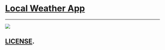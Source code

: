 # [Local Weather App](https://codepen.io/liljimbos/pen/dzbJqR)
-------------------------------------------------------------------------------------------
![](https://user-images.githubusercontent.com/30268174/28568721-651b3360-7169-11e7-80df-a419fd5c7f53.gif)
## [LICENSE](https://github.com/chrisjim316/Local-Weather-App-/blob/master/LICENSE).

